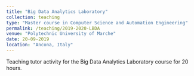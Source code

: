 ```yaml
---
title: "Big Data Analytics Laboratory"
collection: teaching
type: "Master course in Computer Science and Automation Engineering"
permalink: /teaching/2019-2020-LBDA
venue: "Polytechnic University of Marche"
date: 20-09-2019
location: "Ancona, Italy"
---
```

Teaching tutor activity for the Big Data Analytics Laboratory course for 20 hours.
